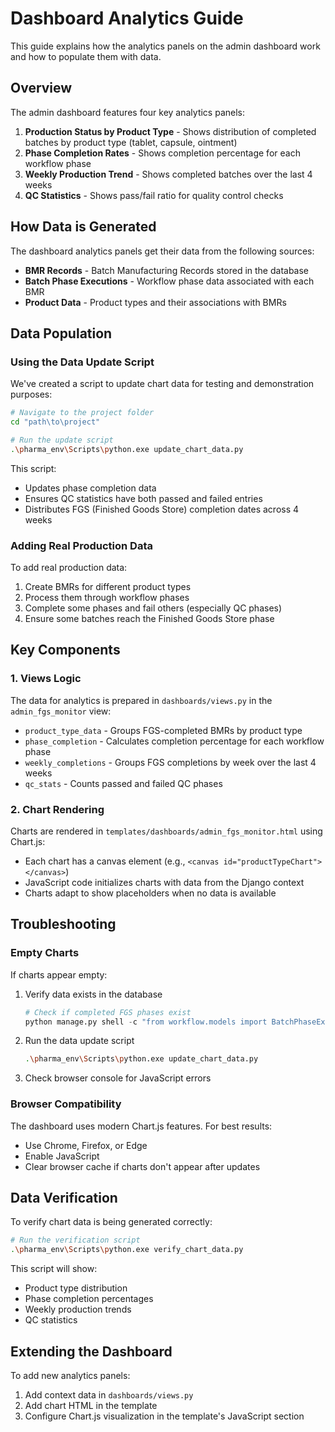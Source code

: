 # Dashboard Analytics Guide

This guide explains how the analytics panels on the admin dashboard work and how to populate them with data.

## Overview

The admin dashboard features four key analytics panels:

1. **Production Status by Product Type** - Shows distribution of completed batches by product type (tablet, capsule, ointment)
2. **Phase Completion Rates** - Shows completion percentage for each workflow phase
3. **Weekly Production Trend** - Shows completed batches over the last 4 weeks
4. **QC Statistics** - Shows pass/fail ratio for quality control checks

## How Data is Generated

The dashboard analytics panels get their data from the following sources:

- **BMR Records** - Batch Manufacturing Records stored in the database
- **Batch Phase Executions** - Workflow phase data associated with each BMR
- **Product Data** - Product types and their associations with BMRs

## Data Population

### Using the Data Update Script

We've created a script to update chart data for testing and demonstration purposes:

```bash
# Navigate to the project folder
cd "path\to\project"

# Run the update script
.\pharma_env\Scripts\python.exe update_chart_data.py
```

This script:
- Updates phase completion data
- Ensures QC statistics have both passed and failed entries
- Distributes FGS (Finished Goods Store) completion dates across 4 weeks

### Adding Real Production Data

To add real production data:

1. Create BMRs for different product types
2. Process them through workflow phases
3. Complete some phases and fail others (especially QC phases)
4. Ensure some batches reach the Finished Goods Store phase

## Key Components

### 1. Views Logic

The data for analytics is prepared in `dashboards/views.py` in the `admin_fgs_monitor` view:

- `product_type_data` - Groups FGS-completed BMRs by product type
- `phase_completion` - Calculates completion percentage for each workflow phase
- `weekly_completions` - Groups FGS completions by week over the last 4 weeks
- `qc_stats` - Counts passed and failed QC phases

### 2. Chart Rendering

Charts are rendered in `templates/dashboards/admin_fgs_monitor.html` using Chart.js:

- Each chart has a canvas element (e.g., `<canvas id="productTypeChart"></canvas>`)
- JavaScript code initializes charts with data from the Django context
- Charts adapt to show placeholders when no data is available

## Troubleshooting

### Empty Charts

If charts appear empty:

1. Verify data exists in the database
   ```python
   # Check if completed FGS phases exist
   python manage.py shell -c "from workflow.models import BatchPhaseExecution; print(BatchPhaseExecution.objects.filter(phase__phase_name='finished_goods_store', status='completed').count())"
   ```

2. Run the data update script
   ```bash
   .\pharma_env\Scripts\python.exe update_chart_data.py
   ```

3. Check browser console for JavaScript errors

### Browser Compatibility

The dashboard uses modern Chart.js features. For best results:
- Use Chrome, Firefox, or Edge
- Enable JavaScript
- Clear browser cache if charts don't appear after updates

## Data Verification

To verify chart data is being generated correctly:

```bash
# Run the verification script
.\pharma_env\Scripts\python.exe verify_chart_data.py
```

This script will show:
- Product type distribution
- Phase completion percentages
- Weekly production trends
- QC statistics

## Extending the Dashboard

To add new analytics panels:

1. Add context data in `dashboards/views.py`
2. Add chart HTML in the template
3. Configure Chart.js visualization in the template's JavaScript section
